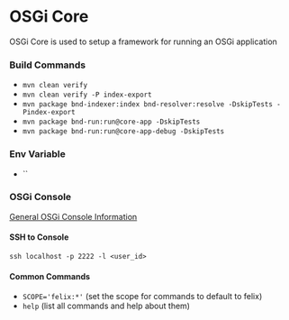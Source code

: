 # OSGi Core

OSGi Core is used to setup a framework for running an OSGi application

### Build Commands
- `mvn clean verify`
- `mvn clean verify -P index-export`
- `mvn package bnd-indexer:index bnd-resolver:resolve -DskipTests -Pindex-export`
- `mvn package bnd-run:run@core-app -DskipTests`
- `mvn package bnd-run:run@core-app-debug -DskipTests`

### Env Variable
 - `` 
 
### OSGi Console
[General OSGi Console Information](https://enroute.osgi.org/FAQ/500-gogo.html)

#### SSH to Console
`ssh localhost -p 2222 -l <user_id>`

#### Common Commands
- `SCOPE='felix:*'` (set the scope for commands to default to felix)
- `help` (list all commands and help about them)
